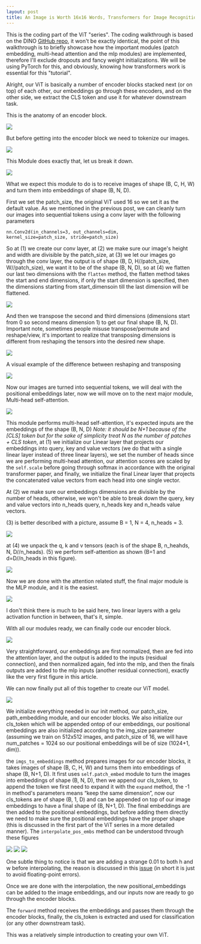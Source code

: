 ```yaml
---
layout: post
title: An Image is Worth 16x16 Words, Transformers for Image Recognition at Scale Paper Explained (ViT paper) PART 2
---
```


This is the coding part of the ViT "series". The coding walkthrough is based on the DINO [GitHub repo](https://github.com/facebookresearch/dino/blob/main/vision_transformer.py), it won't be exactly identical, the point of this walkthrough is to briefly showcase how the important modules (patch embedding, multi-head attention and the mlp modules) are implemented, therefore I'll exclude dropouts and fancy weight initializations. We will be using PyTorch for this, and obviously, knowing how transformers work is essential for this "tutorial".

Alright, our ViT is basically a number of encoder blocks stacked next (or on top) of each other, our embeddings go through these encoders, and on the other side, we extract the CLS token and use it for whatever downstream task.

This is the anatomy of an encoder block.

![](../images/vit_encoder_block.jpg)

But before getting into the encoder block we need to tokenize our images.

![](../images/img_to_emb.jpg)

This Module does exactly that, let us break it down.

![](../images/patch_emb_module.jpg)

What we expect this module to do is to receive images of shape (B, C, H, W) and turn them into embeddings of shape (B, N, D).

First we set the patch_size, the original ViT used 16 so we set it as the default value. As we mentioned in the previous post, we can cleanly turn our images into sequential tokens using a conv layer with the following parameters

<code>nn.Conv2d(in_channels=3, out_channels=dim, 
                                     kernel_size=patch_size, stride=patch_size)</code>

So at (1) we create our conv layer, at (2) we make sure our image's height and width are divisible by the patch_size, at (3) we let our images go through the conv layer, the output is of shape (B, D, H//patch_size, W//patch_size), we want it to be of the shape (B, N, D), so at (4) we flatten our last two dimensions with the <code>flatten</code> method, the flatten method takes the start and end dimensions, if only the start dimension is specified, then the dimensions starting from start_dimensoin till the last dimension will be flattened.

![](../images/flatten_method.jpg)

And then we transpose the second and third dimensions (dimensions start from 0 so second means dimension 1) to get our final shape (B, N, D). Important note, sometimes people misuse transpose/permute and reshape/view, it's important to realize that transposing dimensions is different from reshaping the tensors into the desired new shape.

![](../images/transpose_reshape.jpg)

A visual example of the difference between reshaping and transposing

![](../images/transpose_vs_reshape.jpg)

Now our images are turned into sequential tokens, we will deal with the positional embeddings later, now we will move on to the next major module, Multi-head self-attention.

![](../images/attention_code.jpg)

This module performs multi-head self-attention, it's expected inputs are the embeddings of the shape (B, N, D) *Note: it should be N+1 because of the [CLS] token but for the sake of simplicity treat N as the number of patches + CLS token*, at (1) we initialize our Linear layer that projects our embeddings into query, key and value vectors (we do that with a single linear layer instead of three linear layers), we set the number of heads since we are performing multi-head attention, our attention scores are scaled by the <code>self.scale</code> before going through softmax in accordance with the original transformer paper, and finally, we initialize the final Linear layer that projects the concatenated value vectors from each head into one single vector.

At (2) we make sure our embeddings dimensions are divisible by the number of heads, otherwise, we won't be able to break down the query, key and value vectors into n_heads query, n_heads key and n_heads value vectors.

(3) is better described with a picture, assume B = 1,  N = 4, n_heads = 3.

![](../images/what_is_going_on.jpg)

at (4) we unpack the q, k and v tensors (each is of the shape B, n_heahds, N, D//n_heads). (5) we perform self-attention as shown (B=1 and d=D//n_heads in this figure).

![](../images/self_attention_illustration.jpg)

Now we are done with the attention related stuff, the final major module is the MLP module, and it is the easiest.

![](../images/vit_MLP.jpg)

I don't think there is much to be said here, two linear layers with a gelu activation function in between, that's it, simple.

With all our modules ready, we can finally code our encoder block.

![](../images/encoder_block.jpg)

Very straightforward, our embeddings are first normalized, then are fed into the attention layer, and the output is added to the inputs (residual connection), and then normalized again, fed into the mlp, and then the finals outputs are added to the mlp inputs (another residual connection), exactly like the very first figure in this article.

We can now finally put all of this together to create our ViT model.

![](../images/ViT_code.jpg)

We initialize everything needed in our init method, our patch_size, path_embedding module, and our encoder blocks. We also initialize our cls_token which will be appended ontop of our embeddings, our positional embeddings are also initialized according to the img_size parameter (assuming we train on 512x512 images, and patch_size of 16, we will have num_patches = 1024 so our positional embeddings will be of size (1024+1, dim)).

the <code>imgs_to_embeddings</code> method prepares images for our encoder blocks, it takes images of shape 
(B, C, H, W) and turns them into embeddings of shape (B, N+1, D). It first uses <code>self.patch_embed</code> module to turn the images into embeddings of shape (B, N, D), then we append our cls_token, to append the token we first need to expand it with the <code>expand</code> method, the -1 in method's parameters means “keep the same dimension”, now our cls_tokens are of shape (B, 1, D) and can be appended on top of our image embeddings to have a final shape of (B, N+1, D). The final embeddings are then added to the positional embeddings, but before adding them directly we need to make sure the positional embeddings have the proper shape (this is discussed in the first part of the ViT series in a more detailed manner). The <code>interpolate_pos_embs</code> method can be understood through these figures

![](../images/case_1_pos_embs.jpg)
![](../images/case_2_pos_embs.jpg)
![](../images/case_3_pos_embs.jpg)

One subtle thing to notice is that we are adding a strange 0.01 to both h and w before interpolating, the reason is discussed in this [issue](https://github.com/facebookresearch/dino/issues/8) (in short it is just to avoid floating-point errors).

Once we are done with the interpolation, the new positional_embeddings can be added to the image embeddings, and our inputs now are ready to go through the encoder blocks.

The <code>forward</code> method receives the embeddings and passes them through the encoder blocks, finally, the cls_token is extracted and used for classification (or any other downstream task).

This was a relatively simple introduction to creating your own ViT.



